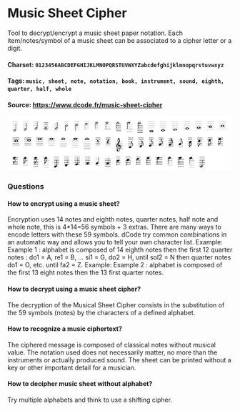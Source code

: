 # Music Sheet Cipher
Tool to decrypt/encrypt a music sheet paper notation. Each item/notes/symbol of a music sheet can be associated to a cipher letter or a digit.

#### Charset: `0123456ABCDEFGHIJKLMNOPQRSTUVWXYZabcdefghijklmnopqrstuvwxyz`

#### Tags: `music, sheet, note, notation, book, instrument, sound, eighth, quarter, half, whole`

#### Source: https://www.dcode.fr/music-sheet-cipher

![combined](./combined.png)

### Questions

#### How to encrypt using a music sheet?
Encryption uses 14 notes and eighth notes, quarter notes, half note and whole note, this is 4*14=56 symbols + 3 extras. There are many ways to encode letters with these 59 symbols. dCode try common combinations in an automatic way and allows you to tell your own character list. Example: Example 1 : alphabet is composed of 14 eighth notes then the first 12 quarter notes : do1 = A, re1 = B, ... si1 = G, do2 = H, until sol2 = N then quarter notes do1 = O, etc. until fa2 = Z. Example: Example 2 : alphabet is composed of the first 13 eight notes then the 13 first quarter notes.

#### How to decrypt using a music sheet cipher?
The decryption of the Musical Sheet Cipher consists in the substitution of the 59 symbols (notes) by the characters of a defined alphabet.

#### How to recognize a music ciphertext?
The ciphered message is composed of classical notes without musical value. The notation used does not necessarily matter, no more than the instruments or actually produced sound. The sheet can be printed without a key or other important detail for a musician.

#### How to decipher music sheet without alphabet?
Try multiple alphabets and think to use a shifting cipher.

